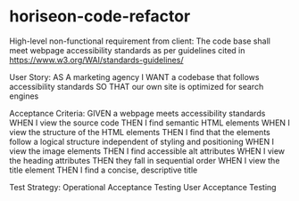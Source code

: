 # horiseon-code-refactor

High-level non-functional requirement from client:
The code base shall meet webpage accessibility standards as per guidelines cited in https://www.w3.org/WAI/standards-guidelines/

User Story:
AS A marketing agency
I WANT a codebase that follows accessibility standards
SO THAT our own site is optimized for search engines

Acceptance Criteria:
GIVEN a webpage meets accessibility standards
WHEN I view the source code
THEN I find semantic HTML elements
WHEN I view the structure of the HTML elements
THEN I find that the elements follow a logical structure independent of styling and positioning
WHEN I view the image elements
THEN I find accessible alt attributes
WHEN I view the heading attributes
THEN they fall in sequential order
WHEN I view the title element
THEN I find a concise, descriptive title

Test Strategy:
Operational Acceptance Testing
User Acceptance Testing
